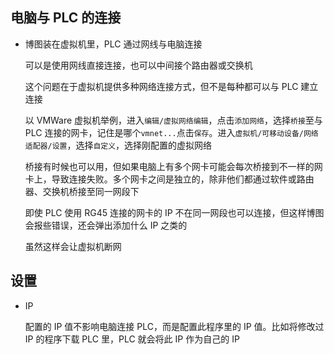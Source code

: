 ## 电脑与 PLC 的连接

- 博图装在虚拟机里，PLC 通过网线与电脑连接

    可以是使用网线直接连接，也可以中间接个路由器或交换机

    这个问题在于虚拟机提供多种网络连接方式，但不是每种都可以与 PLC 建立连接

    以 VMWare 虚拟机举例，进入`编辑/虚拟网络编辑`，点击`添加网络`，选择`桥接`至与 PLC 连接的网卡，记住是哪个`vmnet...`点击`保存`。进入`虚拟机/可移动设备/网络适配器/设置`，选择`自定义`，选择刚配置的虚拟网络

    桥接有时候也可以用，但如果电脑上有多个网卡可能会每次桥接到不一样的网卡上，导致连接失败。多个网卡之间是独立的，除非他们都通过软件或路由器、交换机桥接至同一网段下

    即使 PLC 使用 RG45 连接的网卡的 IP 不在同一网段也可以连接，但这样博图会报些错误，还会弹出添加什么 IP 之类的

    虽然这样会让虚拟机断网

## 设置

- IP

    配置的 IP 值不影响电脑连接 PLC，而是配置此程序里的 IP 值。比如将修改过 IP 的程序下载 PLC 里，PLC 就会将此 IP 作为自己的 IP